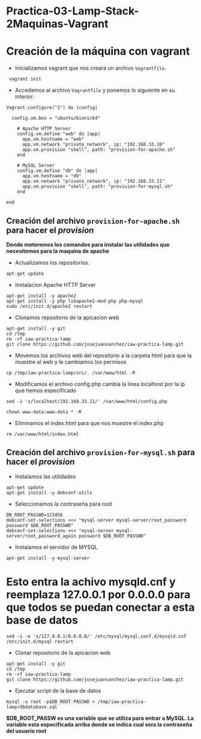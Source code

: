 # Practica-03-Lamp-Stack-2Maquinas-Vagrant

# Creación de la máquina con vagrant

- Inicializamos vagrant que nos creara un archivo `Vagrantfile`.

```
 vagrant init
 ```

- Accedemos al archivo `Vagrantfile` y ponemos lo siguiente en su interior:

```
Vagrant.configure("2") do |config|

  config.vm.box = "ubuntu/bionic64"
     
    # Apache HTTP Server
    config.vm.define "web" do |app|
      app.vm.hostname = "web"
      app.vm.network "private_network", ip: "192.168.33.10"
      app.vm.provision "shell", path: "provision-for-apache.sh"
    end
  
    # MySQL Server
    config.vm.define "db" do |app|
      app.vm.hostname = "db"
      app.vm.network "private_network", ip: "192.168.33.11"
      app.vm.provision "shell", path: "provision-for-mysql.sh"
    end

end
```

## Creación del archivo `provision-for-apache.sh` para hacer el *provision*

**Donde meteremos los comandos para instalar las utilidades que necesitemos para la maquina de apache**

- Actualizamos los repositorios.
```
apt-get update
```

- Instalacion Apache HTTP Server
```
apt-get install -y apache2
apt-get install -y php libapache2-mod-php php-mysql
sudo /etc/init.d/apache2 restart
```
- Clonamos repositorio de la apicacion web
```
apt-get install -y git
cd /tmp
rm -rf iaw-practica-lamp
git clone https://github.com/josejuansanchez/iaw-practica-lamp.git
```
- Movemos los archivos web del repositorio a la carpeta html para que la muestre al web y le cambiamos los permisos
```
cp /tmp/iaw-practica-lamp/src/. /var/www/html -R
```
- Modificamos el archivo config.php cambia la linea localhost por la ip que hemos especificado

```
sed -i 's/localhost/192.168.33.11/' /var/www/html/config.php 

chown www-data:www-data * -R
```
- Eliminamos el index.html para que nos muestre el index.php
```
rm /var/www/html/index.html 
```




## Creación del archivo `provision-for-mysql.sh` para hacer el *provision*
- Instalamos las utilidades 
```
apt-get update
apt-get install -y debconf-utils
```
- Seleccionamos la contraseña para root
```
DB_ROOT_PASSWD=123456
debconf-set-selections <<< "mysql-server mysql-server/root_password password $DB_ROOT_PASSWD"
debconf-set-selections <<< "mysql-server mysql-server/root_password_again password $DB_ROOT_PASSWD"
```
- Instalamos el servidor de MYSQL
```
apt-get install -y mysql-server
```
# Esto entra la achivo mysqld.cnf y reemplaza 127.0.0.1 por 0.0.0.0 para que todos se puedan conectar a esta base de datos
```
sed -i -e 's/127.0.0.1/0.0.0.0/' /etc/mysql/mysql.conf.d/mysqld.cnf
/etc/init.d/mysql restart
```
- Clonar repositorio de la apicacion web
```
apt-get install -y git
cd /tmp
rm -rf iaw-practica-lamp
git clone https://github.com/josejuansanchez/iaw-practica-lamp.git
```
- Ejecutar script de la base de datos
```
mysql -u root -p$DB_ROOT_PASSWD < /tmp/iaw-practica-lamp/dbdatabase.sql 
```


**$DB_ROOT_PASSW es una variable que se utiliza para entrar a MySQL. La variable esta especificada arriba donde se indica cual sera la contraseña del usuario root**
